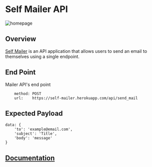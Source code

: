 # Self Mailer API

![homepage]('https://github.com/ChewbaccaJerky/self-mailer/blob/master/screenshots/homepage.png')

## Overview
[Self Mailer]('https://self-mailer.herokuapp.com/') is an API application that allows users to send an email to themselves using a single endpoint.

## End Point
Mailer API's end point
```
    method: POST
    url:    https://self-mailer.herokuapp.com/api/send_mail
```
## Expected Payload
```
data: {
    'to': 'example@email.com',
    'subject': 'Title',
    'body': 'message'
}
```
## [Documentation]('https://documenter.getpostman.com/view/1627816/self-mailer/7LrcfqJ')